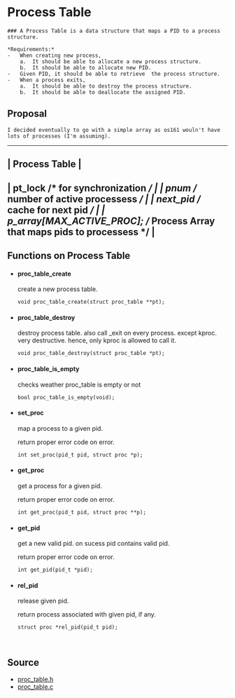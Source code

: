 # Process Table

    ### A Process Table is a data structure that maps a PID to a process structure.

    *Requirements:*
    -   When creating new process,
        a.  It should be able to allocate a new process structure.
        b.  It should be able to allocate new PID.
    -   Given PID, it should be able to retrieve  the process structure.
    -   When a process exits,
        a.  It should be able to destroy the process structure.
        b.  It should be able to deallocate the assigned PID.

## Proposal

    I decided eventually to go with a simple array as os161 wouln't have lots of processes (I'm assuming).


-------------------------------------------------------------------------------------
| Process Table                                                                     |
-------------------------------------------------------------------------------------
|	pt_lock                     /* for synchronization */                           |
|	pnum			            /* number of active processess */                   |
|	next_pid		            /* cache for next pid */                            |
|   p_array[MAX_ACTIVE_PROC];   /* Process Array that maps pids to processess */    |
-------------------------------------------------------------------------------------



## Functions on Process Table

-   #### proc_table_create
    create a new process table.

    `void proc_table_create(struct proc_table **pt);`

-   #### proc_table_destroy
    destroy process table.
    also call _exit on every process. except kproc.
    very destructive. hence, only kproc is allowed to call it.

    `void proc_table_destroy(struct proc_table *pt);`

-   #### proc_table_is_empty
    checks weather proc_table is empty or not

    `bool proc_table_is_empty(void);`


-   #### set_proc
    map a process to a given pid.

    return proper error code on error.

    `int set_proc(pid_t pid, struct proc *p);`

-   #### get_proc
    get a process for a given pid.

    return proper error code on error.

    `int get_proc(pid_t pid, struct proc **p);`

-   #### get_pid
    get a new valid pid.
    on sucess pid contains valid pid.

    return proper error code on error.

    `int get_pid(pid_t *pid);`

-   #### rel_pid
    release given pid.

    return process associated with given pid, if any.

    `struct proc *rel_pid(pid_t pid);`



<br/>



## Source

-   [proc_table.h][1]
-   [proc_table.c][2]


[1]:../kern/include/proc_table.h
[2]:../kern/proc/proc_table.c